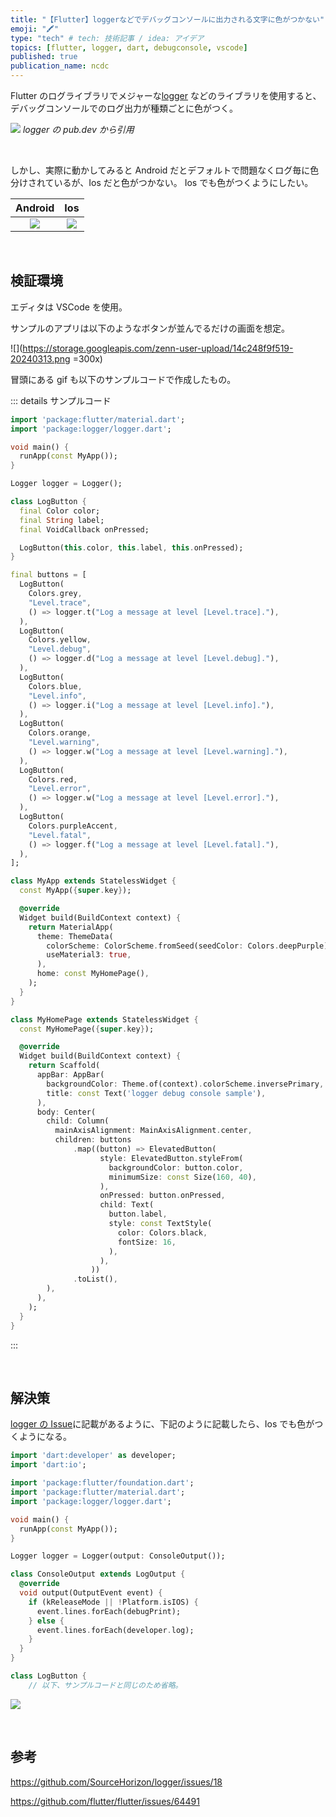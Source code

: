 ```yaml
---
title: "【Flutter】loggerなどでデバッグコンソールに出力される文字に色がつかない"
emoji: "🖍️"
type: "tech" # tech: 技術記事 / idea: アイデア
topics: [flutter, logger, dart, debugconsole, vscode]
published: true
publication_name: ncdc
---
```


Flutter のログライブラリでメジャーな[logger](https://pub.dev/packages/logger) などのライブラリを使用すると、デバッグコンソールでのログ出力が種類ごとに色がつく。

![](https://storage.googleapis.com/zenn-user-upload/04f0ae337d3a-20240310.png)
_logger の pub.dev から引用_

<br>

しかし、実際に動かしてみると Android だとデフォルトで問題なくログ毎に色分けされているが、Ios だと色がつかない。
Ios でも色がつくようにしたい。

|                                    Android                                     |                                      Ios                                       |
| :----------------------------------------------------------------------------: | :----------------------------------------------------------------------------: |
| ![](https://storage.googleapis.com/zenn-user-upload/9eb2e1970057-20240310.gif) | ![](https://storage.googleapis.com/zenn-user-upload/7e0fe0809f55-20240310.gif) |

<br>

## 検証環境

エディタは VSCode を使用。

サンプルのアプリは以下のようなボタンが並んでるだけの画面を想定。

![](https://storage.googleapis.com/zenn-user-upload/14c248f9f519-20240313.png =300x)

冒頭にある gif も以下のサンプルコードで作成したもの。

::: details サンプルコード

```dart
import 'package:flutter/material.dart';
import 'package:logger/logger.dart';

void main() {
  runApp(const MyApp());
}

Logger logger = Logger();

class LogButton {
  final Color color;
  final String label;
  final VoidCallback onPressed;

  LogButton(this.color, this.label, this.onPressed);
}

final buttons = [
  LogButton(
    Colors.grey,
    "Level.trace",
    () => logger.t("Log a message at level [Level.trace]."),
  ),
  LogButton(
    Colors.yellow,
    "Level.debug",
    () => logger.d("Log a message at level [Level.debug]."),
  ),
  LogButton(
    Colors.blue,
    "Level.info",
    () => logger.i("Log a message at level [Level.info]."),
  ),
  LogButton(
    Colors.orange,
    "Level.warning",
    () => logger.w("Log a message at level [Level.warning]."),
  ),
  LogButton(
    Colors.red,
    "Level.error",
    () => logger.w("Log a message at level [Level.error]."),
  ),
  LogButton(
    Colors.purpleAccent,
    "Level.fatal",
    () => logger.f("Log a message at level [Level.fatal]."),
  ),
];

class MyApp extends StatelessWidget {
  const MyApp({super.key});

  @override
  Widget build(BuildContext context) {
    return MaterialApp(
      theme: ThemeData(
        colorScheme: ColorScheme.fromSeed(seedColor: Colors.deepPurple),
        useMaterial3: true,
      ),
      home: const MyHomePage(),
    );
  }
}

class MyHomePage extends StatelessWidget {
  const MyHomePage({super.key});

  @override
  Widget build(BuildContext context) {
    return Scaffold(
      appBar: AppBar(
        backgroundColor: Theme.of(context).colorScheme.inversePrimary,
        title: const Text('logger debug console sample'),
      ),
      body: Center(
        child: Column(
          mainAxisAlignment: MainAxisAlignment.center,
          children: buttons
              .map((button) => ElevatedButton(
                    style: ElevatedButton.styleFrom(
                      backgroundColor: button.color,
                      minimumSize: const Size(160, 40),
                    ),
                    onPressed: button.onPressed,
                    child: Text(
                      button.label,
                      style: const TextStyle(
                        color: Colors.black,
                        fontSize: 16,
                      ),
                    ),
                  ))
              .toList(),
        ),
      ),
    );
  }
}
```

:::

<br>

## 解決策

[logger の Issue](https://github.com/simc/logger/issues/1)に記載があるように、下記のように記載したら、Ios でも色がつくようになる。

```dart
import 'dart:developer' as developer;
import 'dart:io';

import 'package:flutter/foundation.dart';
import 'package:flutter/material.dart';
import 'package:logger/logger.dart';

void main() {
  runApp(const MyApp());
}

Logger logger = Logger(output: ConsoleOutput());

class ConsoleOutput extends LogOutput {
  @override
  void output(OutputEvent event) {
    if (kReleaseMode || !Platform.isIOS) {
      event.lines.forEach(debugPrint);
    } else {
      event.lines.forEach(developer.log);
    }
  }
}

class LogButton {
    // 以下、サンプルコードと同じのため省略。
```

![](https://storage.googleapis.com/zenn-user-upload/1b9ba2c4f059-20240310.gif)

<br>

## 参考

https://github.com/SourceHorizon/logger/issues/18

https://github.com/flutter/flutter/issues/64491
